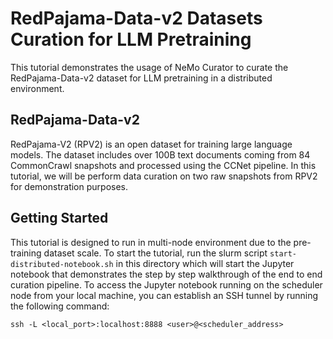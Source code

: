 # RedPajama-Data-v2 Datasets Curation for LLM Pretraining

This tutorial demonstrates the usage of NeMo Curator to curate the RedPajama-Data-v2 dataset for LLM pretraining in a distributed environment.

## RedPajama-Data-v2
RedPajama-V2 (RPV2) is an open dataset for training large language models. The dataset includes over 100B text documents coming from 84 CommonCrawl snapshots and processed using the CCNet pipeline. In this tutorial, we will be perform data curation on two raw snapshots from RPV2 for demonstration purposes.

## Getting Started
This tutorial is designed to run in multi-node environment due to the pre-training dataset scale. To start the tutorial, run the slurm script `start-distributed-notebook.sh` in this directory which will start the Jupyter notebook that demonstrates the step by step walkthrough of the end to end curation pipeline. To access the Jupyter notebook running on the scheduler node from your local machine, you can establish an SSH tunnel by running the following command:

`ssh -L <local_port>:localhost:8888 <user>@<scheduler_address>`
